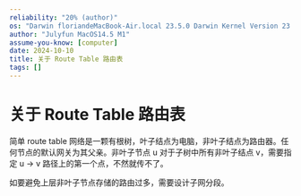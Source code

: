 ```yaml
---
reliability: "20% (author)"
os: "Darwin floriandeMacBook-Air.local 23.5.0 Darwin Kernel Version 23.5.0: Wed May  1 20:16:51 PDT 2024; root:xnu-10063.121.3~5/RELEASE_ARM64_T8103 arm64"
author: "Julyfun MacOS14.5 M1"
assume-you-know: [computer]
date: 2024-10-10
title: 关于 Route Table 路由表
tags: []
---
```


# 关于 Route Table 路由表

简单 route table 网络是一颗有根树，叶子结点为电脑，非叶子结点为路由器。任何节点的默认网关为其父亲。非叶子节点 u 对于子树中所有非叶子结点 v，需要指定 u -> v 路径上的第一个点，不然就传不了。

如要避免上层非叶子节点存储的路由过多，需要设计子网分段。

